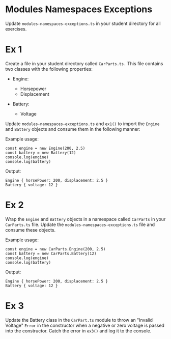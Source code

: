 # Modules Namespaces Exceptions
Update `modules-namespaces-exceptions.ts` in your student directory for all exercises.

# Ex 1
Create a file in your student directory called `CarParts.ts.`  This file contains two classes with the following properties:

- Engine: 
  - Horsepower
  - Displacement

- Battery:
  - Voltage

Update `modules-namespaces-exceptions.ts` and `ex1()` to import the `Engine` and `Battery` objects and consume them in the following manner:

Example usage:
```
const engine = new Engine(200, 2.5)
const battery = new Battery(12)
console.log(engine)
console.log(battery)
```

Output:
```
Engine { horsePower: 200, displacement: 2.5 }
Battery { voltage: 12 }
```

# Ex 2  
Wrap the `Engine` and `Battery` objects in a namespace called `CarParts` in your `CarParts.ts` file. Update the
`modules-namespaces-exceptions.ts` file and consume these objects.

Example usage:
```
const engine = new CarParts.Engine(200, 2.5)
const battery = new CarParts.Battery(12)
console.log(engine)
console.log(battery)
```

Output:
```
Engine { horsePower: 200, displacement: 2.5 }
Battery { voltage: 12 }
```

# Ex 3
Update the Battery class in the `CarPart.ts` module to throw an "Invalid Voltage" `Error` in the constructor when a negative or zero voltage is passed into the constructor. Catch the error in `ex3()` and log it to the console.
